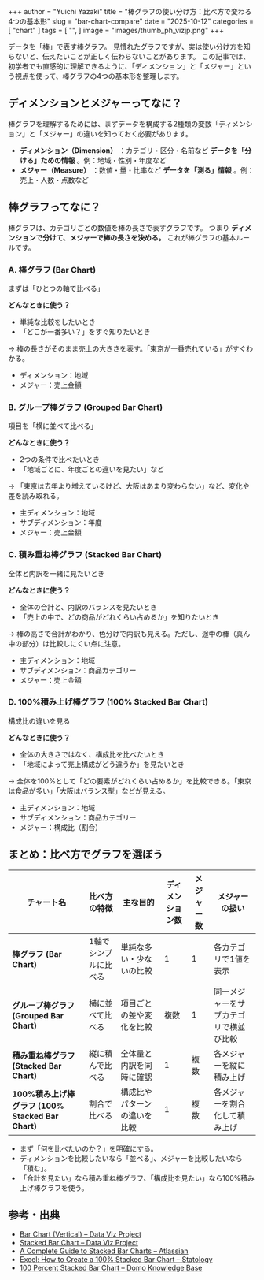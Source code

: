 +++
author = "Yuichi Yazaki"
title = "棒グラフの使い分け方：比べ方で変わる4つの基本形"
slug = "bar-chart-compare"
date = "2025-10-12"
categories = [
    "chart"
]
tags = [
    "",
]
image = "images/thumb_ph_vizjp.png"
+++

データを「棒」で表す棒グラフ。
見慣れたグラフですが、実は使い分け方を知らないと、伝えたいことが正しく伝わらないことがあります。
この記事では、初学者でも直感的に理解できるように、「ディメンション」と「メジャー」という視点を使って、棒グラフの4つの基本形を整理します。

<!--more-->

## ディメンションとメジャーってなに？

棒グラフを理解するためには、まずデータを構成する2種類の変数「ディメンション」と「メジャー」の違いを知っておく必要があります。

- **ディメンション（Dimension）** ：カテゴリ・区分・名前など **データを「分ける」ための情報** 。例：地域・性別・年度など
- **メジャー（Measure）** ：数値・量・比率など **データを「測る」情報** 。例：売上・人数・点数など


## 棒グラフってなに？

棒グラフは、カテゴリごとの数値を棒の長さで表すグラフです。
つまり **ディメンションで分けて、メジャーで棒の長さを決める。** これが棒グラフの基本ルールです。



### A. 棒グラフ (Bar Chart)

まずは「ひとつの軸で比べる」

**どんなときに使う？**

- 単純な比較をしたいとき
- 「どこが一番多い？」をすぐ知りたいとき

→ 棒の長さがそのまま売上の大きさを表す。「東京が一番売れている」がすぐわかる。

- ディメンション：地域
- メジャー：売上金額



### B. グループ棒グラフ (Grouped Bar Chart)

項目を「横に並べて比べる」

**どんなときに使う？**

- 2つの条件で比べたいとき
- 「地域ごとに、年度ごとの違いを見たい」など

→ 「東京は去年より増えているけど、大阪はあまり変わらない」など、変化や差を読み取れる。

- 主ディメンション：地域
- サブディメンション：年度
- メジャー：売上金額



### C. 積み重ね棒グラフ (Stacked Bar Chart)

全体と内訳を一緒に見たいとき

**どんなときに使う？**

- 全体の合計と、内訳のバランスを見たいとき
- 「売上の中で、どの商品がどれくらい占めるか」を知りたいとき

→ 棒の高さで合計がわかり、色分けで内訳も見える。ただし、途中の棒（真ん中の部分）は比較しにくい点に注意。

- 主ディメンション：地域
- サブディメンション：商品カテゴリー
- メジャー：売上金額



### D. 100%積み上げ棒グラフ (100% Stacked Bar Chart)

構成比の違いを見る

**どんなときに使う？**

- 全体の大きさではなく、構成比を比べたいとき
- 「地域によって売上構成がどう違うか」を見たいとき

→ 全体を100%として「どの要素がどれくらい占めるか」を比較できる。「東京は食品が多い」「大阪はバランス型」などが見える。

- 主ディメンション：地域
- サブディメンション：商品カテゴリー
- メジャー：構成比（割合）



## まとめ：比べ方でグラフを選ぼう



| チャート名 | 比べ方の特徴 | 主な目的 | ディメンション数 | メジャー数 | メジャーの扱い |
|--------------|---------------|-------------|------------------|--------------|----------------|
| **棒グラフ (Bar Chart)** | 1軸でシンプルに比べる | 単純な多い・少ないの比較 | 1 | 1 | 各カテゴリで1値を表示 |
| **グループ棒グラフ (Grouped Bar Chart)** | 横に並べて比べる | 項目ごとの差や変化を比較 | 複数 | 1 | 同一メジャーをサブカテゴリで横並び比較 |
| **積み重ね棒グラフ (Stacked Bar Chart)** | 縦に積んで比べる | 全体量と内訳を同時に確認 | 1 | 複数 | 各メジャーを縦に積み上げ |
| **100%積み上げ棒グラフ (100% Stacked Bar Chart)** | 割合で比べる | 構成比やパターンの違いを比較 | 1 | 複数 | 各メジャーを割合化して積み上げ |


- まず「何を比べたいのか？」を明確にする。
- ディメンションを比較したいなら「並べる」、メジャーを比較したいなら「積む」。
- 「合計を見たい」なら積み重ね棒グラフ、「構成比を見たい」なら100%積み上げ棒グラフを使う。



## 参考・出典

- [Bar Chart (Vertical) – Data Viz Project](https://datavizproject.com/data-type/bar-chart/)  
- [Stacked Bar Chart – Data Viz Project](https://datavizproject.com/data-type/stacked-bar-chart/)  
- [A Complete Guide to Stacked Bar Charts – Atlassian](https://www.atlassian.com/data/charts/stacked-bar-chart-complete-guide)  
- [Excel: How to Create a 100% Stacked Bar Chart – Statology](https://www.statology.org/excel-100-stacked-bar-chart/)  
- [100 Percent Stacked Bar Chart – Domo Knowledge Base](https://domohelp.domo.com/hc/en-us/articles/360043428993-100-Percent-Stacked-Bar-Chart)  

